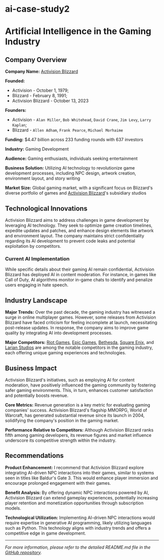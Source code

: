 # ai-case-study2

# Artificial Intelligence in the Gaming Industry

## Company Overview

**Company Name:**
[Activision Blizzard](https://www.activisionblizzard.com/)  

**Founded:** 
- Activision - October 1, 1979;
- Blizzard - February 8, 1991;
- Activision Blizzard - October 13, 2023

**Founders:** 
- Activision - `Alan Miller`, `Bob Whitehead`, `David Crane`, `Jim Levy`, `Larry Kaplan`; 
- Blizzard - `Allen Adham`, `Frank Pearce`, `Michael Morhaime`

**Funding:**
$4.47 billion across 233 funding rounds with 637 investors 

**Industry:**
Gaming Development  

**Audience:**
Gaming enthusiasts, individuals seeking entertainment  

**Business Solution:**
Utilizing AI technology to revolutionize game development processes, including NPC design, artwork creation, environment layout, and story writing  

**Market Size:**
Global gaming market, with a significant focus on Blizzard's diverse portfolio of games and [Activision Blizzard](https://www.activisionblizzard.com/)'s subsidiary studios  

## Technological Innovations

Activision Blizzard aims to address challenges in game development by leveraging AI technology. They seek to optimize game creation timelines, expedite updates and patches, and enhance design elements like artwork and environment layout. The company maintains strict confidentiality regarding its AI development to prevent code leaks and potential exploitation by competitors.

### Current AI Implementation

While specific details about their gaming AI remain confidential, Activision Blizzard has deployed AI in content moderation. For instance, in games like Call of Duty, AI algorithms monitor in-game chats to identify and penalize users engaging in hate speech.

## Industry Landscape

**Major Trends:**
Over the past decade, the gaming industry has witnessed a surge in online multiplayer games. However, some releases from Activision Blizzard have faced criticism for feeling incomplete at launch, necessitating post-release updates. In response, the company aims to improve game quality by integrating AI into development processes.

**Major Competitors:**
[Riot Games](https://www.riotgames.com/), [Epic Games](https://www.epicgames.com/), [Bethesda](https://bethesda.net/), [Square Enix](https://www.square-enix.com/), and [Larian Studios](https://larian.com/) are among the notable competitors in the gaming industry, each offering unique gaming experiences and technologies.

## Business Impact

Activision Blizzard's initiatives, such as employing AI for content moderation, have positively influenced the gaming community by fostering safer gaming environments. This, in turn, enhances customer satisfaction and potentially boosts revenue.

**Core Metrics:**
Revenue generation is a key metric for evaluating gaming companies' success. Activision Blizzard's flagship MMORPG, World of Warcraft, has generated substantial revenue since its launch in 2004, solidifying the company's position in the gaming market.

**Performance Relative to Competitors:**
Although Activision Blizzard ranks fifth among gaming developers, its revenue figures and market influence underscore its competitive strength within the industry.

## Recommendations

**Product Enhancement:**
I recommend that Activision Blizzard explore integrating AI-driven NPC interactions into their games, similar to systems seen in titles like Baldur's Gate 3. This would enhance player immersion and encourage prolonged engagement with their games.

**Benefit Analysis:**
By offering dynamic NPC interactions powered by AI, Activision Blizzard can extend gameplay experiences, potentially increasing player retention and monetization opportunities through subscription models.

**Technological Utilization:**
Implementing AI-driven NPC interactions would require expertise in generative AI programming, likely utilizing languages such as Python. This technology aligns with industry trends and offers a competitive edge in game development.

---

*For more information, please refer to the detailed README.md file in the [GitHub repository](https://github.com/yourusername/your-repository).*

